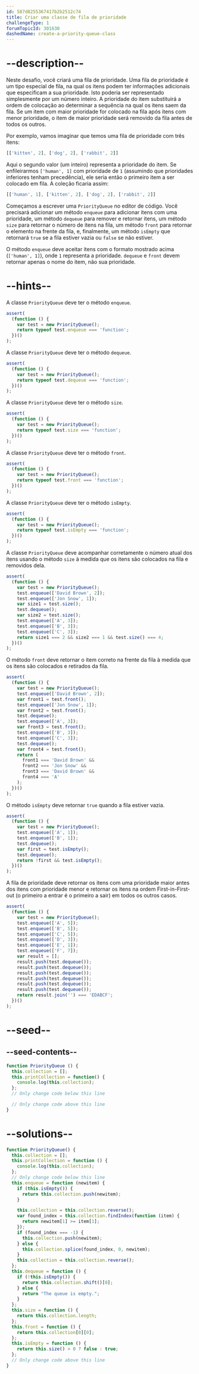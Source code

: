 ```yaml
---
id: 587d8255367417b2b2512c74
title: Criar uma classe de fila de prioridade
challengeType: 1
forumTopicId: 301630
dashedName: create-a-priority-queue-class
---
```


# --description--

Neste desafio, você criará uma fila de prioridade. Uma fila de prioridade é um tipo especial de fila, na qual os itens podem ter informações adicionais que especificam a sua prioridade. Isto poderia ser representado simplesmente por um número inteiro. A prioridade do item substituirá a ordem de colocação ao determinar a sequência na qual os itens saem da fila. Se um item com maior prioridade for colocado na fila após itens com menor prioridade, o item de maior prioridade será removido da fila antes de todos os outros.

Por exemplo, vamos imaginar que temos uma fila de prioridade com três itens:

```js
[['kitten', 2], ['dog', 2], ['rabbit', 2]]
```

Aqui o segundo valor (um inteiro) representa a prioridade do item. Se enfileirarmos `['human', 1]` com prioridade de `1` (assumindo que prioridades inferiores tenham precedência), ele seria então o primeiro item a ser colocado em fila. A coleção ficaria assim:

```js
[['human', 1], ['kitten', 2], ['dog', 2], ['rabbit', 2]]
```

Começamos a escrever uma `PriorityQueue` no editor de código. Você precisará adicionar um método `enqueue` para adicionar itens com uma prioridade, um método `dequeue` para remover e retornar itens, um método `size` para retornar o número de itens na fila, um método `front` para retornar o elemento na frente da fila, e, finalmente, um método `isEmpty` que retornará `true` se a fila estiver vazia ou `false` se não estiver.

O método `enqueue` deve aceitar itens com o formato mostrado acima (`['human', 1]`), onde `1` representa a prioridade. `dequeue` e `front` devem retornar apenas o nome do item, não sua prioridade.

# --hints--

A classe `PriorityQueue` deve ter o método `enqueue`.

```js
assert(
  (function () {
    var test = new PriorityQueue();
    return typeof test.enqueue === 'function';
  })()
);
```

A classe `PriorityQueue` deve ter o método `dequeue`.

```js
assert(
  (function () {
    var test = new PriorityQueue();
    return typeof test.dequeue === 'function';
  })()
);
```

A classe `PriorityQueue` deve ter o método `size`.

```js
assert(
  (function () {
    var test = new PriorityQueue();
    return typeof test.size === 'function';
  })()
);
```

A classe `PriorityQueue` deve ter o método `front`.

```js
assert(
  (function () {
    var test = new PriorityQueue();
    return typeof test.front === 'function';
  })()
);
```

A classe `PriorityQueue` deve ter o método `isEmpty`.

```js
assert(
  (function () {
    var test = new PriorityQueue();
    return typeof test.isEmpty === 'function';
  })()
);
```

A classe `PriorityQueue` deve acompanhar corretamente o número atual dos itens usando o método `size` à medida que os itens são colocados na fila e removidos dela.

```js
assert(
  (function () {
    var test = new PriorityQueue();
    test.enqueue(['David Brown', 2]);
    test.enqueue(['Jon Snow', 1]);
    var size1 = test.size();
    test.dequeue();
    var size2 = test.size();
    test.enqueue(['A', 3]);
    test.enqueue(['B', 3]);
    test.enqueue(['C', 3]);
    return size1 === 2 && size2 === 1 && test.size() === 4;
  })()
);
```

O método `front` deve retornar o item correto na frente da fila à medida que os itens são colocados e retirados da fila.

```js
assert(
  (function () {
    var test = new PriorityQueue();
    test.enqueue(['David Brown', 2]);
    var front1 = test.front();
    test.enqueue(['Jon Snow', 1]);
    var front2 = test.front();
    test.dequeue();
    test.enqueue(['A', 3]);
    var front3 = test.front();
    test.enqueue(['B', 3]);
    test.enqueue(['C', 3]);
    test.dequeue();
    var front4 = test.front();
    return (
      front1 === 'David Brown' &&
      front2 === 'Jon Snow' &&
      front3 === 'David Brown' &&
      front4 === 'A'
    );
  })()
);
```

O método `isEmpty` deve retornar `true` quando a fila estiver vazia.

```js
assert(
  (function () {
    var test = new PriorityQueue();
    test.enqueue(['A', 1]);
    test.enqueue(['B', 1]);
    test.dequeue();
    var first = test.isEmpty();
    test.dequeue();
    return !first && test.isEmpty();
  })()
);
```

A fila de prioridade deve retornar os itens com uma prioridade maior antes dos itens com prioridade menor e retornar os itens na ordem First-in-First-out (o primeiro a entrar é o primeiro a sair) em todos os outros casos.

```js
assert(
  (function () {
    var test = new PriorityQueue();
    test.enqueue(['A', 5]);
    test.enqueue(['B', 5]);
    test.enqueue(['C', 5]);
    test.enqueue(['D', 3]);
    test.enqueue(['E', 1]);
    test.enqueue(['F', 7]);
    var result = [];
    result.push(test.dequeue());
    result.push(test.dequeue());
    result.push(test.dequeue());
    result.push(test.dequeue());
    result.push(test.dequeue());
    result.push(test.dequeue());
    return result.join('') === 'EDABCF';
  })()
);
```

# --seed--

## --seed-contents--

```js
function PriorityQueue () {
  this.collection = [];
  this.printCollection = function() {
    console.log(this.collection);
  };
  // Only change code below this line

  // Only change code above this line
}
```

# --solutions--

```js
function PriorityQueue() {
  this.collection = [];
  this.printCollection = function () {
    console.log(this.collection);
  };
  // Only change code below this line
  this.enqueue = function (newitem) {
    if (this.isEmpty()) {
      return this.collection.push(newitem);
    }

    this.collection = this.collection.reverse();
    var found_index = this.collection.findIndex(function (item) {
      return newitem[1] >= item[1];
    });
    if (found_index === -1) {
      this.collection.push(newitem);
    } else {
      this.collection.splice(found_index, 0, newitem);
    }
    this.collection = this.collection.reverse();
  };
  this.dequeue = function () {
    if (!this.isEmpty()) {
      return this.collection.shift()[0];
    } else {
      return "The queue is empty.";
    }
  };
  this.size = function () {
    return this.collection.length;
  };
  this.front = function () {
    return this.collection[0][0];
  };
  this.isEmpty = function () {
    return this.size() > 0 ? false : true;
  };
  // Only change code above this line
}
```

